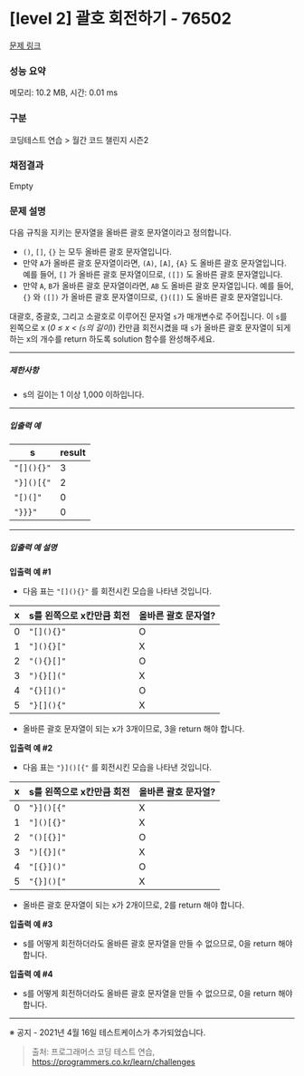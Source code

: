 # [level 2] 괄호 회전하기 - 76502 

[문제 링크](https://school.programmers.co.kr/learn/courses/30/lessons/76502) 

### 성능 요약

메모리: 10.2 MB, 시간: 0.01 ms

### 구분

코딩테스트 연습 > 월간 코드 챌린지 시즌2

### 채점결과

Empty

### 문제 설명

<p style="user-select: auto;">다음 규칙을 지키는 문자열을 올바른 괄호 문자열이라고 정의합니다.</p>

<ul style="user-select: auto;">
<li style="user-select: auto;"><code style="user-select: auto;">()</code>, <code style="user-select: auto;">[]</code>, <code style="user-select: auto;">{}</code> 는 모두 올바른 괄호 문자열입니다.</li>
<li style="user-select: auto;">만약 <code style="user-select: auto;">A</code>가 올바른 괄호 문자열이라면, <code style="user-select: auto;">(A)</code>, <code style="user-select: auto;">[A]</code>, <code style="user-select: auto;">{A}</code> 도 올바른 괄호 문자열입니다. 예를 들어, <code style="user-select: auto;">[]</code> 가 올바른 괄호 문자열이므로, <code style="user-select: auto;">([])</code> 도 올바른 괄호 문자열입니다.</li>
<li style="user-select: auto;">만약 <code style="user-select: auto;">A</code>, <code style="user-select: auto;">B</code>가 올바른 괄호 문자열이라면, <code style="user-select: auto;">AB</code> 도 올바른 괄호 문자열입니다. 예를 들어, <code style="user-select: auto;">{}</code> 와 <code style="user-select: auto;">([])</code> 가 올바른 괄호 문자열이므로, <code style="user-select: auto;">{}([])</code> 도 올바른 괄호 문자열입니다.</li>
</ul>

<p style="user-select: auto;">대괄호, 중괄호, 그리고 소괄호로 이루어진 문자열 <code style="user-select: auto;">s</code>가 매개변수로 주어집니다. 이 <code style="user-select: auto;">s</code>를 왼쪽으로 x (<em style="user-select: auto;">0 ≤ x &lt; (<code style="user-select: auto;">s</code>의 길이)</em>) 칸만큼 회전시켰을 때 <code style="user-select: auto;">s</code>가 올바른 괄호 문자열이 되게 하는 x의 개수를 return 하도록 solution 함수를 완성해주세요.</p>

<hr style="user-select: auto;">

<h5 style="user-select: auto;">제한사항</h5>

<ul style="user-select: auto;">
<li style="user-select: auto;">s의 길이는 1 이상 1,000 이하입니다.</li>
</ul>

<hr style="user-select: auto;">

<h5 style="user-select: auto;">입출력 예</h5>
<table class="table" style="user-select: auto;">
        <thead style="user-select: auto;"><tr style="user-select: auto;">
<th style="user-select: auto;">s</th>
<th style="user-select: auto;">result</th>
</tr>
</thead>
        <tbody style="user-select: auto;"><tr style="user-select: auto;">
<td style="user-select: auto;"><code style="user-select: auto;">"[](){}"</code></td>
<td style="user-select: auto;">3</td>
</tr>
<tr style="user-select: auto;">
<td style="user-select: auto;"><code style="user-select: auto;">"}]()[{"</code></td>
<td style="user-select: auto;">2</td>
</tr>
<tr style="user-select: auto;">
<td style="user-select: auto;"><code style="user-select: auto;">"[)(]"</code></td>
<td style="user-select: auto;">0</td>
</tr>
<tr style="user-select: auto;">
<td style="user-select: auto;"><code style="user-select: auto;">"}}}"</code></td>
<td style="user-select: auto;">0</td>
</tr>
</tbody>
      </table>
<hr style="user-select: auto;">

<h5 style="user-select: auto;">입출력 예 설명</h5>

<p style="user-select: auto;"><strong style="user-select: auto;">입출력 예 #1</strong></p>

<ul style="user-select: auto;">
<li style="user-select: auto;">다음 표는 <code style="user-select: auto;">"[](){}"</code> 를 회전시킨 모습을 나타낸 것입니다.</li>
</ul>
<table class="table" style="user-select: auto;">
        <thead style="user-select: auto;"><tr style="user-select: auto;">
<th style="user-select: auto;">x</th>
<th style="user-select: auto;">s를 왼쪽으로 x칸만큼 회전</th>
<th style="user-select: auto;">올바른 괄호 문자열?</th>
</tr>
</thead>
        <tbody style="user-select: auto;"><tr style="user-select: auto;">
<td style="user-select: auto;">0</td>
<td style="user-select: auto;"><code style="user-select: auto;">"[](){}"</code></td>
<td style="user-select: auto;">O</td>
</tr>
<tr style="user-select: auto;">
<td style="user-select: auto;">1</td>
<td style="user-select: auto;"><code style="user-select: auto;">"](){}["</code></td>
<td style="user-select: auto;">X</td>
</tr>
<tr style="user-select: auto;">
<td style="user-select: auto;">2</td>
<td style="user-select: auto;"><code style="user-select: auto;">"(){}[]"</code></td>
<td style="user-select: auto;">O</td>
</tr>
<tr style="user-select: auto;">
<td style="user-select: auto;">3</td>
<td style="user-select: auto;"><code style="user-select: auto;">"){}[]("</code></td>
<td style="user-select: auto;">X</td>
</tr>
<tr style="user-select: auto;">
<td style="user-select: auto;">4</td>
<td style="user-select: auto;"><code style="user-select: auto;">"{}[]()"</code></td>
<td style="user-select: auto;">O</td>
</tr>
<tr style="user-select: auto;">
<td style="user-select: auto;">5</td>
<td style="user-select: auto;"><code style="user-select: auto;">"}[](){"</code></td>
<td style="user-select: auto;">X</td>
</tr>
</tbody>
      </table>
<ul style="user-select: auto;">
<li style="user-select: auto;">올바른 괄호 문자열이 되는 x가 3개이므로, 3을 return 해야 합니다.</li>
</ul>

<p style="user-select: auto;"><strong style="user-select: auto;">입출력 예 #2</strong></p>

<ul style="user-select: auto;">
<li style="user-select: auto;">다음 표는 <code style="user-select: auto;">"}]()[{"</code> 를 회전시킨 모습을 나타낸 것입니다.</li>
</ul>
<table class="table" style="user-select: auto;">
        <thead style="user-select: auto;"><tr style="user-select: auto;">
<th style="user-select: auto;">x</th>
<th style="user-select: auto;">s를 왼쪽으로 x칸만큼 회전</th>
<th style="user-select: auto;">올바른 괄호 문자열?</th>
</tr>
</thead>
        <tbody style="user-select: auto;"><tr style="user-select: auto;">
<td style="user-select: auto;">0</td>
<td style="user-select: auto;"><code style="user-select: auto;">"}]()[{"</code></td>
<td style="user-select: auto;">X</td>
</tr>
<tr style="user-select: auto;">
<td style="user-select: auto;">1</td>
<td style="user-select: auto;"><code style="user-select: auto;">"]()[{}"</code></td>
<td style="user-select: auto;">X</td>
</tr>
<tr style="user-select: auto;">
<td style="user-select: auto;">2</td>
<td style="user-select: auto;"><code style="user-select: auto;">"()[{}]"</code></td>
<td style="user-select: auto;">O</td>
</tr>
<tr style="user-select: auto;">
<td style="user-select: auto;">3</td>
<td style="user-select: auto;"><code style="user-select: auto;">")[{}]("</code></td>
<td style="user-select: auto;">X</td>
</tr>
<tr style="user-select: auto;">
<td style="user-select: auto;">4</td>
<td style="user-select: auto;"><code style="user-select: auto;">"[{}]()"</code></td>
<td style="user-select: auto;">O</td>
</tr>
<tr style="user-select: auto;">
<td style="user-select: auto;">5</td>
<td style="user-select: auto;"><code style="user-select: auto;">"{}]()["</code></td>
<td style="user-select: auto;">X</td>
</tr>
</tbody>
      </table>
<ul style="user-select: auto;">
<li style="user-select: auto;">올바른 괄호 문자열이 되는 x가 2개이므로, 2를 return 해야 합니다.</li>
</ul>

<p style="user-select: auto;"><strong style="user-select: auto;">입출력 예 #3</strong></p>

<ul style="user-select: auto;">
<li style="user-select: auto;">s를 어떻게 회전하더라도 올바른 괄호 문자열을 만들 수 없으므로, 0을 return 해야 합니다.</li>
</ul>

<p style="user-select: auto;"><strong style="user-select: auto;">입출력 예 #4</strong></p>

<ul style="user-select: auto;">
<li style="user-select: auto;">s를 어떻게 회전하더라도 올바른 괄호 문자열을 만들 수 없으므로, 0을 return 해야 합니다.</li>
</ul>

<hr style="user-select: auto;">

<p style="user-select: auto;">※ 공지 - 2021년 4월 16일 테스트케이스가 추가되었습니다.</p>


> 출처: 프로그래머스 코딩 테스트 연습, https://programmers.co.kr/learn/challenges